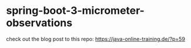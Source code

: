 # spring-boot-3-micrometer-observations

check out the blog post to this repo: https://java-online-training.de/?p=59
